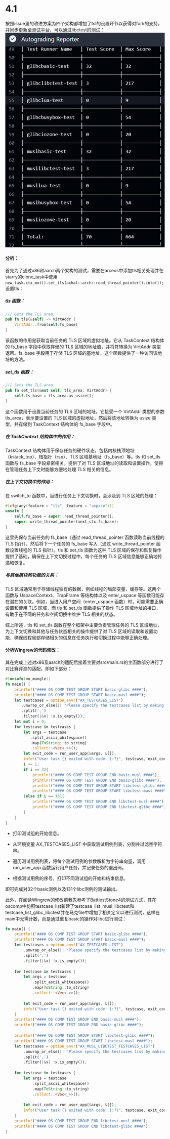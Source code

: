 # 4.1

按照issue里的改进方案为四个架构都增加了tsl的设置环节以获得对fork的支持，并同步更新至测试平台，可以通过libctest的测试：
![](../../asserts/day401-1.png ':class=myImageClass')

#### **分析：**

首先为了通过x86和aarch两个架构的测试，需要在arceos中添加tls相关处理并在starry的clone_task中使用`new_task.ctx_mut().set_tls(axhal::arch::read_thread_pointer().into());`设置tls：

##### tls 函数：

```rust
/// Gets the TLS area.
pub fn tls(&self) -> VirtAddr {
    VirtAddr::from(self.fs_base)
}
```

该函数的作用是获取当前任务的 TLS 区域的虚拟地址。它从 TaskContext 结构体的 fs_base 字段中获取存储的 TLS 区域的地址值，并将其转换为 VirtAddr 类型返回。fs_base 字段用于存储 TLS 区域的基地址，这个函数提供了一种访问该地址的方法。

##### set_tls 函数：

```rust
/// Sets the TLS area.
pub fn set_tls(&mut self, tls_area: VirtAddr) {
    self.fs_base = tls_area.as_usize();
}
```

这个函数用于设置当前任务的 TLS 区域的地址。它接受一个 VirtAddr 类型的参数 tls_area，表示要设置的 TLS 区域的虚拟地址，然后将该地址转换为 usize 类型，并存储到 TaskContext 结构体的 fs_base 字段中。

##### 在 TaskContext 结构体中的作用：

TaskContext 结构体用于保存任务的硬件状态，包括内核栈顶地址（kstack_top）、栈指针（rsp）、TLS 区域基地址（fs_base）等。tls 和 set_tls 函数与 fs_base 字段紧密相关，提供了对 TLS 区域地址的读取和设置操作，使得在管理任务上下文时能够方便地处理 TLS 相关的信息。

##### 在上下文切换中的作用：

在 switch_to 函数中，当进行任务上下文切换时，会涉及到 TLS 区域的处理：

```rust
#[cfg(any(feature = "tls", feature = "uspace"))]
unsafe {
    self.fs_base = super::read_thread_pointer();
    super::write_thread_pointer(next_ctx.fs_base);
}
```

这里先保存当前任务的 fs_base（通过 read_thread_pointer 函数读取当前线程的 TLS 指针），然后将下一个任务的 fs_base 写入（通过 write_thread_pointer 函数设置线程的 TLS 指针）。tls 和 set_tls 函数为这种 TLS 区域的保存和恢复操作提供了基础，确保在上下文切换过程中，每个任务的 TLS 区域信息能够正确地传递和恢复。

##### 与其他模块和功能的关系：

TLS 区域通常用于存储线程独有的数据，例如线程的局部变量、缓存等。这两个函数与 UspaceContext、TrapFrame 等结构体以及 enter_uspace 等函数可能存在潜在的关联。例如，当进入用户空间（enter_uspace 函数）时，可能需要正确设置和使用 TLS 区域，而 tls 和 set_tls 函数提供了操作 TLS 区域地址的接口，有助于在不同的任务和空间切换中维护 TLS 相关的状态。

综上所述，tls 和 set_tls 函数在整个框架中主要负责管理任务的 TLS 区域地址，为上下文切换和其他与任务状态相关的操作提供了对 TLS 区域的读取和设置功能，确保线程局部存储相关的信息在任务执行和切换过程中能够正确处理。

#### **分析Wingrew的代码修改：**

其在完成上述对x86及aarch的适配后接着主要对src/main.rs的主函数部分进行了对比赛评测的适配，即如下部分：

```rust
#[unsafe(no_mangle)]
fn main() {
    println!("#### OS COMP TEST GROUP START basic-glibc ####");
    println!("#### OS COMP TEST GROUP START basic-musl ####");
    let testcases = option_env!("AX_TESTCASES_LIST")
       .unwrap_or_else(|| "Please specify the testcases list by making user_apps")
       .split(',')
       .filter(|&x| !x.is_empty());
    let mut i = 0;
    for testcase in testcases {
        let args = testcase
           .split_ascii_whitespace()
           .map(ToString::to_string)
           .collect::<Vec<_>>();
        let exit_code = run_user_app(&args, &[]);
        info!("User task {} exited with code: {:?}", testcase, exit_code);
        i += 1;
        if i == 32{
            println!("#### OS COMP TEST GROUP END basic-musl ####");
            println!("#### OS COMP TEST GROUP END basic-glibc ####");
            println!("#### OS COMP TEST GROUP START libctest-glibc ####");
            println!("#### OS COMP TEST GROUP START libctest-musl ####");
        }else if i == 161{
            println!("#### OS COMP TEST GROUP END libctest-musl ####");
            println!("#### OS COMP TEST GROUP END libctest-glibc ####");
        }
    }
}
```

* 打印测试组的开始信息。

* 从环境变量 AX_TESTCASES_LIST 中获取测试用例列表，分割并过滤空字符串。

* 遍历测试用例列表，将每个测试用例的参数解析为字符串向量，调用 run_user_app 函数运行用户任务，并记录任务的退出码。

*  根据测试用例的序号，打印不同测试组的开始和结束信息。

即可完成对32个basic测例以及131个libc测例的测试输出。

此外，在阅读Wingrew的修改前我先参考了BattiestStone4的测试方式，其在oscomp中仿照testcase_list新建了testcase_list_musl_libctest和testcase_list_glibc_libctest并在马克file中增加了相关定义以进行测试，这样在main中无需计数，而是通过重复basic的操作对libc进行测试：

```rust
fn main() {
    println!("#### OS COMP TEST GROUP START basic-glibc ####");
    println!("#### OS COMP TEST GROUP START basic-musl ####");
    let testcases = option_env!("AX_TESTCASES_LIST")
        .unwrap_or_else(|| "Please specify the testcases list by making user_apps")
        .split(',')
        .filter(|&x| !x.is_empty());
 
    for testcase in testcases {
        let args = testcase
            .split_ascii_whitespace()
            .map(ToString::to_string)
            .collect::<Vec<_>>();
 
        let exit_code = run_user_app(&args, &[]);
        info!("User task {} exited with code: {:?}", testcase, exit_code);
    }
    println!("#### OS COMP TEST GROUP END basic-musl ####");
    println!("#### OS COMP TEST GROUP END basic-glibc ####");
 
    println!("#### OS COMP TEST GROUP START libctest-glibc ####");
    println!("#### OS COMP TEST GROUP START libctest-musl ####");
    let testcases = option_env!("AX_MUSL_LIBCTEST_TESTCASES_LIST")
        .unwrap_or_else(|| "Please specify the testcases list by making user_apps")
        .split(',')
        .filter(|&x| !x.is_empty());
 
    for testcase in testcases {
        let args = testcase
            .split_ascii_whitespace()
            .map(ToString::to_string)
            .collect::<Vec<_>>();
 
        let exit_code = run_user_app(&args, &[]);
        info!("User task {} exited with code: {:?}", testcase, exit_code);
    }
    println!("#### OS COMP TEST GROUP END libctest-musl ####");
    println!("#### OS COMP TEST GROUP END libctest-glibc ####");
}
```
